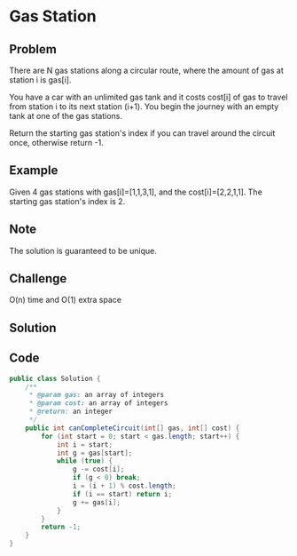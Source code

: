 Gas Station
===


Problem
-------

There are N gas stations along a circular route, where the amount of gas at station i is gas[i].

You have a car with an unlimited gas tank and it costs cost[i] of gas to travel from station i to its next station (i+1). You begin the journey with an empty tank at one of the gas stations.

Return the starting gas station's index if you can travel around the circuit once, otherwise return -1.

Example
-------

Given 4 gas stations with gas[i]=[1,1,3,1], and the cost[i]=[2,2,1,1]. The starting gas station's index is 2.

Note
---------

The solution is guaranteed to be unique.

Challenge
---------

O(n) time and O(1) extra space

Solution
--------

Code
----

```java
public class Solution {
    /**
     * @param gas: an array of integers
     * @param cost: an array of integers
     * @return: an integer
     */
    public int canCompleteCircuit(int[] gas, int[] cost) {
        for (int start = 0; start < gas.length; start++) {
            int i = start;
            int g = gas[start];
            while (true) {
                g -= cost[i];
                if (g < 0) break;
                i = (i + 1) % cost.length;
                if (i == start) return i;
                g += gas[i];
            }
        }
        return -1;
    }
}
```